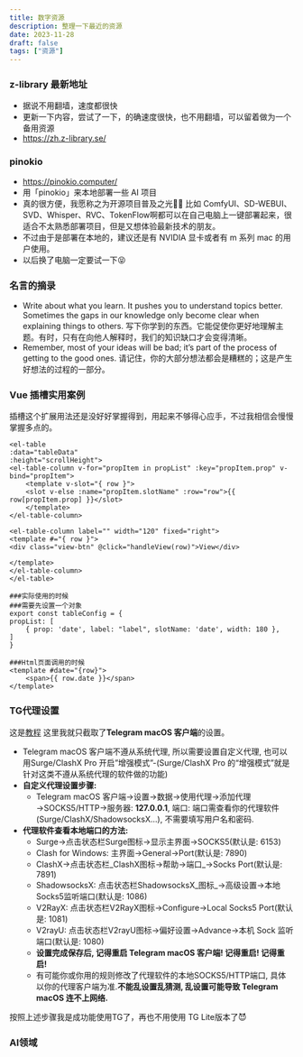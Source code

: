```yaml
---
title: 数字资源
description: 整理一下最近的资源
date: 2023-11-28
draft: false
tags: ["资源"]
---
```


### z-library 最新地址
- 据说不用翻墙，速度都很快
- 更新一下内容，尝试了一下，的确速度很快，也不用翻墙，可以留着做为一个备用资源
- https://zh.z-library.se/

### pinokio
-  https://pinokio.computer/ 
- 用「pinokio」来本地部署一些 AI 项目
- 真的很方便，我愿称之为开源项目普及之光👍🏻 比如 ComfyUI、SD-WEBUI、SVD、Whisper、RVC、TokenFlow啊都可以在自己电脑上一键部署起来，很适合不太熟悉部署项目，但是又想体验最新技术的朋友。
- 不过由于是部署在本地的，建议还是有 NVIDIA 显卡或者有 m 系列 mac 的用户使用。
- 以后换了电脑一定要试一下😝

### 名言的摘录
- Write about what you learn. It pushes you to understand topics better. Sometimes the gaps in our knowledge only become clear when explaining things to others.
  写下你学到的东西。它能促使你更好地理解主题。有时，只有在向他人解释时，我们的知识缺口才会变得清晰。
- Remember, most of your ideas will be bad; it’s part of the process of getting to the good ones.
  请记住，你的大部分想法都会是糟糕的；这是产生好想法的过程的一部分。

### Vue 插槽实用案例
插槽这个扩展用法还是没好好掌握得到，用起来不够得心应手，不过我相信会慢慢掌握多点的。
```
<el-table
:data="tableData"
:height="scrollHeight">
<el-table-column v-for="propItem in propList" :key="propItem.prop" v-bind="propItem">
	<template v-slot="{ row }">
	<slot v-else :name="propItem.slotName" :row="row">{{ row[propItem.prop] }}</slot>
	</template>
</el-table-column>

<el-table-column label="" width="120" fixed="right">
<template #="{ row }">
<div class="view-btn" @click="handleView(row)">View</div>

</template>
</el-table-column>
</el-table>

###实际使用的时候
###需要先设置一个对象
export const tableConfig = {
propList: [
	{ prop: 'date', label: "label", slotName: 'date', width: 180 },
]
}

###Html页面调用的时候
<template #date="{row}">
	<span>{{ row.date }}</span>
</template>
```


### TG代理设置
这是[教程](https://nice456.com/index.php/2021/06/17/telegram-2/)
这里我就只截取了**Telegram macOS 客户端**的设置。
- Telegram macOS 客户端不遵从系统代理, 所以需要设置自定义代理, 也可以用Surge/ClashX Pro 开启”增强模式”-(Surge/ClashX Pro 的“增强模式”就是针对这类不遵从系统代理的软件做的功能)
- **自定义代理设置步骤:**
	- Telegram macOS 客户端→设置→数据→使用代理→添加代理→SOCKS5/HTTP→服务器: **127.0.0.1**, 端口: 端口需查看你的代理软件(Surge/ClashX/ShadowsocksX…), 不需要填写用户名和密码.
- **代理软件查看本地端口的方法:**
	- Surge→点击状态栏Surge图标→显示主界面→SOCKS5(默认是: 6153)
	- Clash for Windows: 主界面→General→Port(默认是: 7890)
	- ClashX→点击状态栏_ClashX图标→帮助→端口_→Socks Port(默认是: 7891)
	- ShadowsocksX: 点击状态栏ShadowsocksX_图标_→高级设置→本地Socks5监听端口(默认是: 1086)
	- V2RayX: 点击状态栏V2RayX图标→Configure→Local Socks5 Port(默认是: 1081)
	- V2rayU: 点击状态栏V2rayU图标→偏好设置→Advance→本机 Sock 监听端口(默认是: 1080)
	- **设置完成保存后, 记得重启 Telegram macOS 客户端! 记得重启! 记得重启!**
	- 有可能你或你用的规则修改了代理软件的本地SOCKS5/HTTP端口, 具体以你的代理客户端为准.**不能乱设置乱猜测, 乱设置可能导致 Telegram macOS 连不上网络.**

按照上述步骤我是成功能使用TG了，再也不用使用 TG Lite版本了😈

### AI领域
